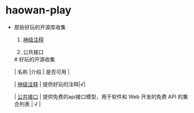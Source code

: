 # haowan-play
*  那些好玩的开源库收集




    <ol>
      <li>
            <p>
      <a href="https://github.com/Blankj/awesome-comment" >神级注释</a>
    </p>
      </li>
      <li>
        <a herf="https://github.com/public-apis/public-apis#index">公共接口</a>
      </li>

    </ol>
    #  好玩的开源收集
    
    |  名称 |介绍 | 是否可用 |
    
    | [神级注释](https://github.com/Blankj/awesome-comment) | 提供好玩的注释|√|
    
    |  [公共接口](https://github.com/public-apis/public-apis#index) | 提供免费的api接口模型，用于软件和 Web 开发的免费 API 的集合列表 | √ |
    


